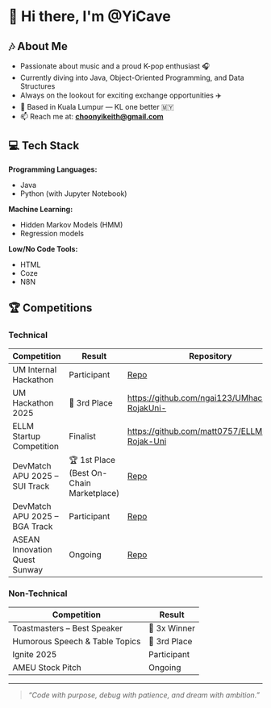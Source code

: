 # 👋 Hi there, I'm @YiCave

## 🎶 About Me
- Passionate about music and a proud K-pop enthusiast 🎧  
- Currently diving into Java, Object-Oriented Programming, and Data Structures  
- Always on the lookout for exciting exchange opportunities ✈️  
- 📍 Based in Kuala Lumpur — KL one better 🇲🇾  
- 📫 Reach me at: **choonyikeith@gmail.com**

## 💻 Tech Stack
**Programming Languages:**  
- Java  
- Python (with Jupyter Notebook)  

**Machine Learning:**  
- Hidden Markov Models (HMM)  
- Regression models  

**Low/No Code Tools:**  
- HTML  
- Coze  
- N8N  

## 🏆 Competitions

### Technical
| Competition | Result | Repository |
|-------------|--------|------------|
| UM Internal Hackathon | Participant | [Repo](#) |
| UM Hackathon 2025 | 🥉 3rd Place | https://github.com/ngai123/UMhackathon-RojakUni- |
| ELLM Startup Competition | Finalist | https://github.com/matt0757/ELLM-Rojak-Uni |
| DevMatch APU 2025 – SUI Track | 🏆 1st Place (Best On-Chain Marketplace) | [Repo](#) |
| DevMatch APU 2025 – BGA Track | Participant | [Repo](#) |
| ASEAN Innovation Quest Sunway | Ongoing | [Repo](#) |

### Non-Technical
| Competition | Result |
|-------------|--------|
| Toastmasters – Best Speaker | 🏅 3x Winner |
| Humorous Speech & Table Topics | 🥉 3rd Place |
| Ignite 2025 | Participant |
| AMEU Stock Pitch | Ongoing |

---

> *“Code with purpose, debug with patience, and dream with ambition.”*
